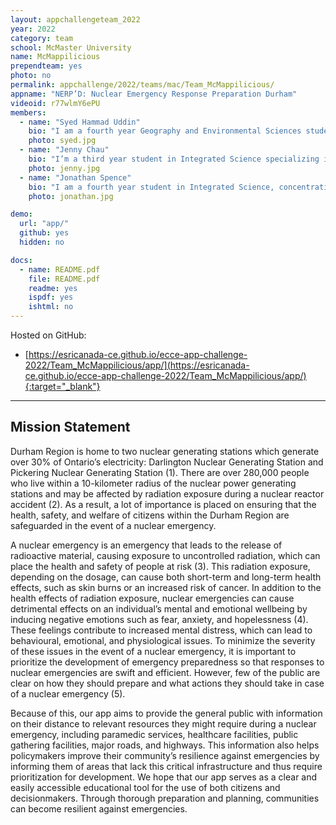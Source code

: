 ```yaml
---
layout: appchallengeteam_2022
year: 2022
category: team
school: McMaster University
name: McMappilicious
prependteam: yes
photo: no
permalink: appchallenge/2022/teams/mac/Team_McMappilicious/
appname: "NERP’D: Nuclear Emergency Response Preparation Durham"
videoid: r77wlmY6ePU
members:
  - name: "Syed Hammad Uddin"
    bio: "I am a fourth year Geography and Environmental Sciences student certificated in GIS and Urban Planning, graduating next month. I am interested in the municipal asset side of GIS and the role of spatial analysis in the future of our cities. My hobbies include spending my weekends watching F1, reading, and experimenting with food in the kitchen."
    photo: syed.jpg
  - name: "Jenny Chau"
    bio: "I’m a third year student in Integrated Science specializing in Earth and Environmental Sciences. I’m interested in the use of GIS and remote sensing for natural resource management and climate change mitigation. I enjoy reading, photography, and playing musical instruments."
    photo: jenny.jpg
  - name: "Jonathan Spence"
    bio: "I am a fourth year student in Integrated Science, concentrating in Earth and Environmental Sciences, and minoring in GIS. I am interested in the geological and ecological side of GIS/remote sensing, and how it can be used to monitor and mitigate climate change. When not working I enjoy water polo, mountain biking and kayaking, as well as cooking."
    photo: jonathan.jpg

demo:
  url: "app/"
  github: yes
  hidden: no

docs:
  - name: README.pdf
    file: README.pdf
    readme: yes
    ispdf: yes
    ishtml: no
---
```


Hosted on GitHub:

- [https://esricanada-ce.github.io/ecce-app-challenge-2022/Team_McMappilicious/app/](https://esricanada-ce.github.io/ecce-app-challenge-2022/Team_McMappilicious/app/){:target="_blank"}

---

## Mission Statement

Durham Region is home to two nuclear generating stations which generate over 30% of Ontario’s electricity: Darlington Nuclear Generating Station and Pickering Nuclear Generating Station (1). There are over 280,000 people who live within a 10-kilometer radius of the nuclear power generating stations and may be affected by radiation exposure during a nuclear reactor accident (2). As a result, a lot of importance is placed on ensuring that the health, safety, and welfare of citizens within the Durham Region are safeguarded in the event of a nuclear emergency.

A nuclear emergency is an emergency that leads to the release of radioactive material, causing exposure to uncontrolled radiation, which can place the health and safety of people at risk (3). This radiation exposure, depending on the dosage, can cause both short-term and long-term health effects, such as skin burns or an increased risk of cancer. In addition to the health effects of radiation exposure, nuclear emergencies can cause detrimental effects on an individual’s mental and emotional wellbeing by inducing negative emotions such as fear, anxiety, and hopelessness (4). These feelings contribute to increased mental distress, which can lead to behavioural, emotional, and physiological issues. To minimize the severity of these issues in the event of a nuclear emergency, it is important to prioritize the development of emergency preparedness so that responses to nuclear emergencies are swift and efficient. However, few of the public are clear on how they should prepare and what actions they should take in case of a nuclear emergency (5).

Because of this, our app aims to provide the general public with information on their distance to relevant resources they might require during a nuclear emergency, including paramedic services, healthcare facilities, public gathering facilities, major roads, and highways. This information also helps policymakers improve their community’s resilience against emergencies by informing them of areas that lack this critical infrastructure and thus require prioritization for development. We hope that our app serves as a clear and easily accessible educational tool for the use of both citizens and decisionmakers. Through thorough preparation and planning, communities can become resilient against emergencies.
